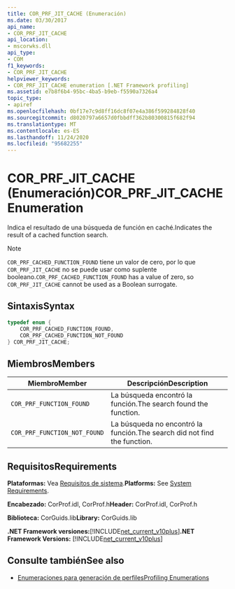 ```yaml
---
title: COR_PRF_JIT_CACHE (Enumeración)
ms.date: 03/30/2017
api_name:
- COR_PRF_JIT_CACHE
api_location:
- mscorwks.dll
api_type:
- COM
f1_keywords:
- COR_PRF_JIT_CACHE
helpviewer_keywords:
- COR_PRF_JIT_CACHE enumeration [.NET Framework profiling]
ms.assetid: e7b8f6b4-95bc-4ba5-b9eb-f5590a7326a4
topic_type:
- apiref
ms.openlocfilehash: 0bf17e7c9d8ff16dc8f07e4a386f599284828f40
ms.sourcegitcommit: d8020797a6657d0fbbdff362b80300815f682f94
ms.translationtype: MT
ms.contentlocale: es-ES
ms.lasthandoff: 11/24/2020
ms.locfileid: "95682255"
---
```

# <a name="cor_prf_jit_cache-enumeration"></a><span data-ttu-id="8f1f6-102">COR_PRF_JIT_CACHE (Enumeración)</span><span class="sxs-lookup"><span data-stu-id="8f1f6-102">COR_PRF_JIT_CACHE Enumeration</span></span>

<span data-ttu-id="8f1f6-103">Indica el resultado de una búsqueda de función en caché.</span><span class="sxs-lookup"><span data-stu-id="8f1f6-103">Indicates the result of a cached function search.</span></span>  
  
> [!NOTE]
> <span data-ttu-id="8f1f6-104">`COR_PRF_CACHED_FUNCTION_FOUND` tiene un valor de cero, por lo que `COR_PRF_JIT_CACHE` no se puede usar como suplente booleano.</span><span class="sxs-lookup"><span data-stu-id="8f1f6-104">`COR_PRF_CACHED_FUNCTION_FOUND` has a value of zero, so `COR_PRF_JIT_CACHE` cannot be used as a Boolean surrogate.</span></span>  
  
## <a name="syntax"></a><span data-ttu-id="8f1f6-105">Sintaxis</span><span class="sxs-lookup"><span data-stu-id="8f1f6-105">Syntax</span></span>  
  
```cpp  
typedef enum {  
    COR_PRF_CACHED_FUNCTION_FOUND,  
    COR_PRF_CACHED_FUNCTION_NOT_FOUND  
} COR_PRF_JIT_CACHE;  
```  
  
## <a name="members"></a><span data-ttu-id="8f1f6-106">Miembros</span><span class="sxs-lookup"><span data-stu-id="8f1f6-106">Members</span></span>  
  
|<span data-ttu-id="8f1f6-107">Miembro</span><span class="sxs-lookup"><span data-stu-id="8f1f6-107">Member</span></span>|<span data-ttu-id="8f1f6-108">Descripción</span><span class="sxs-lookup"><span data-stu-id="8f1f6-108">Description</span></span>|  
|------------|-----------------|  
|`COR_PRF_FUNCTION_FOUND`|<span data-ttu-id="8f1f6-109">La búsqueda encontró la función.</span><span class="sxs-lookup"><span data-stu-id="8f1f6-109">The search found the function.</span></span>|  
|`COR_PRF_FUNCTION_NOT_FOUND`|<span data-ttu-id="8f1f6-110">La búsqueda no encontró la función.</span><span class="sxs-lookup"><span data-stu-id="8f1f6-110">The search did not find the function.</span></span>|  
  
## <a name="requirements"></a><span data-ttu-id="8f1f6-111">Requisitos</span><span class="sxs-lookup"><span data-stu-id="8f1f6-111">Requirements</span></span>  

 <span data-ttu-id="8f1f6-112">**Plataformas:** Vea [Requisitos de sistema](../../get-started/system-requirements.md).</span><span class="sxs-lookup"><span data-stu-id="8f1f6-112">**Platforms:** See [System Requirements](../../get-started/system-requirements.md).</span></span>  
  
 <span data-ttu-id="8f1f6-113">**Encabezado:** CorProf.idl, CorProf.h</span><span class="sxs-lookup"><span data-stu-id="8f1f6-113">**Header:** CorProf.idl, CorProf.h</span></span>  
  
 <span data-ttu-id="8f1f6-114">**Biblioteca:** CorGuids.lib</span><span class="sxs-lookup"><span data-stu-id="8f1f6-114">**Library:** CorGuids.lib</span></span>  
  
 <span data-ttu-id="8f1f6-115">**.NET Framework versiones:**[!INCLUDE[net_current_v10plus](../../../../includes/net-current-v10plus-md.md)]</span><span class="sxs-lookup"><span data-stu-id="8f1f6-115">**.NET Framework Versions:** [!INCLUDE[net_current_v10plus](../../../../includes/net-current-v10plus-md.md)]</span></span>  
  
## <a name="see-also"></a><span data-ttu-id="8f1f6-116">Consulte también</span><span class="sxs-lookup"><span data-stu-id="8f1f6-116">See also</span></span>

- [<span data-ttu-id="8f1f6-117">Enumeraciones para generación de perfiles</span><span class="sxs-lookup"><span data-stu-id="8f1f6-117">Profiling Enumerations</span></span>](profiling-enumerations.md)

